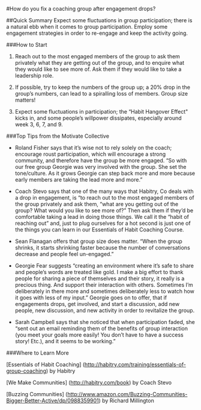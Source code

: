 
#How do you fix a coaching group after engagement drops?

##Quick Summary
Expect some fluctuations in group participation; there is a natural ebb when it comes to group participation. Employ some engagement strategies in order to re-engage and keep the activity going.

###How to Start

1. Reach out to the most engaged members of the group to ask them privately what they are getting out of the group, and to enquire what they would like to see more of. Ask them if they would like to take a leadership role.

2. If possible, try to keep the numbers of the group up; a 20% drop in the group’s numbers, can lead to a spiralling loss of members. Group size matters!

3. Expect some fluctuations in participation; the “Habit Hangover Effect" kicks in, and some people’s willpower dissipates, especially around week 3, 6, 7, and 9.

###Top Tips from the Motivate Collective

* Roland Fisher says that it’s wise not to rely solely on the coach; encourage roust participation, which will encourage a strong community, and therefore have the group be more engaged. “So with our free group Georgie was very involved with the group. She set the tone/culture. As it grows Georgie can step back more and more because early members are taking the lead more and more.”

* Coach Stevo says that one of the many ways that Habitry, Co deals with a drop in engagement, is “to reach out to the most engaged members of the group privately and ask them, “what are you getting out of the group? What would you like to see more of?” Then ask them if they’d be comfortable taking a lead in doing those things. We call it the “habit of reaching out” and, just to plug ourselves for a hot second is just one of the things you can learn in our Essentials of Habit Coaching Course.

* Sean Flanagan offers that group size does matter. “When the group shrinks, it starts shrinking faster because the number of conversations decrease and people feel un-engaged.”

* Georgie Fear suggests “creating an environment where it’s safe to share and people’s words are treated like gold. I make a big effort to thank people for sharing a piece of themselves and their story, it really is a precious thing. And support their interaction with others. Sometimes I’m deliberately in there more and sometimes deliberately less to watch how it goes with less of my input.” Georgie goes on to offer, that if engagements drops, get involved, and start a discussion, add new people, new discussion, and new activity in order to revitalize the group.

* Sarah Campbell says that she noticed that when participation faded, she “sent out an email reminding them of the benefits of group interaction (you meet your goals more easily! You don’t have to have a success story! Etc.), and it seems to be working.”

###Where to Learn More

[Essentials of Habit Coaching] (http://habitry.com/training/essentials-of-group-coaching) by Habitry

[We Make Communities] (http://habitry.com/book) by Coach Stevo 

[Buzzing Communities] (http://www.amazon.com/Buzzing-Communities-Bigger-Better-Active/dp/0988359901) by Richard Millington
